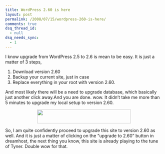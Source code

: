 ```yaml
---
title: WordPress 2.60 is here
layout: post
permalink: /2008/07/15/wordpress-260-is-here/
comments: true
dsq_thread_id:
  - null
dsq_needs_sync:
  - 1
---
```

I know upgrade from WordPress 2.5 to 2.6 is mean to be easy. It is just a matter of 3 steps,

1. Download version 2.60  
2. Backup your current site, just in case  
3. Replace everything in your root with version 2.60.

And most likely there will be a need to upgrade database, which basically just another click away.And you are done. wow. It didn&#8217;t take me more than 5 minutes to upgrade my local setup to version 2.60.

<p style="text-align: center;">
  <a href="http://www.kahfei.com/wp-content/uploads/2008/07/wp_upgrade.jpg"><img class="size-medium wp-image-6 aligncenter" title="wp_upgrade" src="http://www.kahfei.com/wp-content/uploads/2008/07/wp_upgrade-300x44.jpg" alt="" width="300" height="44" srcset="http://www.kahfei.com/wp-content/uploads/2008/07/wp_upgrade-300x44.jpg 300w, http://www.kahfei.com/wp-content/uploads/2008/07/wp_upgrade.jpg 440w" sizes="(max-width: 300px) 100vw, 300px" /></a>
</p>

So, I am quite confidently proceed to upgrade this site to version 2.60 as well. And it is just a matter of clicking on the &#8220;upgrade to 2.60&#8221; button in dreamhost, the next thing you know, this site is already playing to the tune of Tyner. Double wow for that.